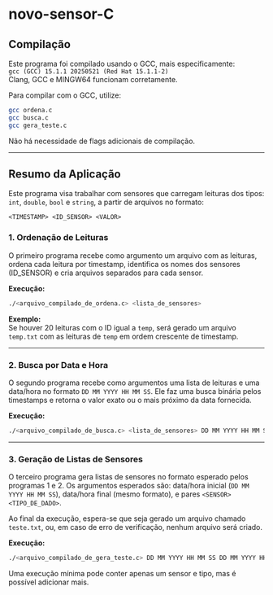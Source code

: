# novo-sensor-C

## Compilação

Este programa foi compilado usando o GCC, mais especificamente:  
`gcc (GCC) 15.1.1 20250521 (Red Hat 15.1.1-2)`  
Clang, GCC e MINGW64 funcionam corretamente.

Para compilar com o GCC, utilize:

```bash
gcc ordena.c
gcc busca.c
gcc gera_teste.c
```

Não há necessidade de flags adicionais de compilação.

---

## Resumo da Aplicação

Este programa visa trabalhar com sensores que carregam leituras dos tipos: `int`, `double`, `bool` e `string`, a partir de arquivos no formato:

```
<TIMESTAMP> <ID_SENSOR> <VALOR>
```

### 1. Ordenação de Leituras

O primeiro programa recebe como argumento um arquivo com as leituras, ordena cada leitura por timestamp, identifica os nomes dos sensores (ID_SENSOR) e cria arquivos separados para cada sensor.

**Execução:**
```bash
./<arquivo_compilado_de_ordena.c> <lista_de_sensores>
```

**Exemplo:**  
Se houver 20 leituras com o ID igual a `temp`, será gerado um arquivo `temp.txt` com as leituras de `temp` em ordem crescente de timestamp.

---

### 2. Busca por Data e Hora

O segundo programa recebe como argumentos uma lista de leituras e uma data/hora no formato `DD MM YYYY HH MM SS`. Ele faz uma busca binária pelos timestamps e retorna o valor exato ou o mais próximo da data fornecida.

**Execução:**
```bash
./<arquivo_compilado_de_busca.c> <lista_de_sensores> DD MM YYYY HH MM SS
```

---

### 3. Geração de Listas de Sensores

O terceiro programa gera listas de sensores no formato esperado pelos programas 1 e 2. Os argumentos esperados são: data/hora inicial (`DD MM YYYY HH MM SS`), data/hora final (mesmo formato), e pares `<SENSOR> <TIPO_DE_DADO>`.

Ao final da execução, espera-se que seja gerado um arquivo chamado `teste.txt`, ou, em caso de erro de verificação, nenhum arquivo será criado.

**Execução:**
```bash
./<arquivo_compilado_de_gera_teste.c> DD MM YYYY HH MM SS DD MM YYYY HH MM SS <SENSOR1> <TIPO1> ...
```
Uma execução mínima pode conter apenas um sensor e tipo, mas é possível adicionar mais.

